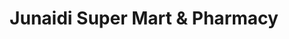 ---
title: "Junaidi Super Mart & Pharmacy"
url: /karachi/junaidi-super-mart-and-pharmacy/
shop: supermarket
---
